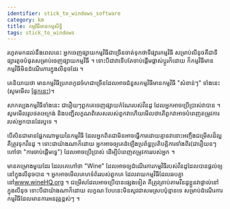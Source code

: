 ```yaml
---
identifier: stick_to_windows_software
category: km
title: កម្មវិធី​​មាន​កម្មសិទ្ធិ​
tags: stick_to_windows
---
```


រហូត​មក​ដល់​​​នឹង​ពេល​នេះ​ អ្នក​ចេញ​​ផ្សាយ​កម្មវិធី​​ជា​ច្រើន​ចាត់​ទុក​ថា​ទី​ផ្សារ​​​កម្មវិធី​ ​សម្រាប់​​​លីនុច​ គឺ​ជា​ទី​ផ្សារ​តូច​បំផុត​សម្រាប់​​​ចេញ​​​ផ្សាយ​​កម្មវិធី​ ។ ទោះ​បី​ជា​​វាទើប​តែ​ចាប់ផ្ដើម​ផ្លាស់ប្ដូរ​ក៏​ដោយ ក៏​កម្មវិធី​មាន​កម្មវិធី​មិន​ដំណើរការ​ក្នុង​លីនុច​ដែរ ។

គេ​និយាយ​ថា​  មាន​កម្មវិធីប្រភព​កូដ​ចំហ​ជា​ច្រើន​​ដែល​អាច​ជំនួស​កម្មវិធី​មាន​កម្មវិធី​​ "សំខាន់ៗ​" ​ទាំង​នេះ​ (សូម​មើល <a href="/items/warez">ផ្នែក​នេះ​</a>)។

សាក​ល្បង​កម្មវិធី​ទាំង​នេះ​ ជា​រឿយៗ​​ពួក​គេ​ចេញ​ផ្សាយ​​​កំណែ​របស់​​វីន​ដូ ដែល​អ្នក​អាច​ប្រើ​ប្រាស់​​វា​បាន​ ។  សូម​មើលរូប​ថត​អេក្រង់ និង​បញ្ជី​​​​លក្ខណ​ពិសេស​របស់​ពួកវា​ ហើយ​មើល​ថា​តើ​ពួក​វា​អាច​បំពេញ​តម្រូវ​ការ​របស់​អ្នក​បាន​ដែរ​ឬទេ ។

បើ​សិន​ជា​​មាន​ផ្នែក​ណា​មួយ​នៃ​កម្មវិធី​ ដែល​អ្នក​ពិត​ជា​មិន​អាច​ធ្វើ​ការ​ដោយ​គ្មាន​វានោះ​ អញ្ចឹង​​​ជម្រើស​ដ៏​ល្អ​គឺ​ត្រូវ​​ទុក​​វីន​ដូ ។ ទោះ​ជា​​យ៉ាង​ណា​ក៏​ដោយ​ អ្នក​អាច​ឲ្យ​គេ​ដំឡើង​ប្រព័ន្ធ​ប្រតិបត្តិការទាំង​ពីរ​ (ជារឿយ​នៗ​ហៅ​ថា​ "ការ​ចាប់​ផ្តើម​ទ្វេ") ដែល​អាច​ប្រើ​ប្រាស់ ​ដើម្បី​បំពេញ​​តម្រូវ​​ការ​របស់​អ្នក ។


​មាន​គម្រោង​មួយដែរ​ ​ដែល​គេ​ហៅ​ថា​ "Wine" ដែល​អាច​ឲ្យ​​​ដំណើរ​ការ​​កម្មវិធី​របស់​​វីនដូ ​ដែល​បាន​ផ្តល់​​ឲ្យ​​នៅ​ក្នុង​​​លីនុច​​បាន​ ។ អ្នក​អាច​មើល​គេហ​ទំព័រ​របស់​ពួក​គេ​ ដែល​​រាយ​កម្មវិធី​​ដែល​ឆប​គ្នា នៅ<a href="http://www.winehq.org">www.wineHQ.org</a> ។ ជម្រើស​ដែល​អាច​ប្រើ​បាន​ផ្សេង​ទៀត ​គឺ​ត្រូវត្រាប់​តាម​វីន​ដូ​ខ្លួន​វា​ផ្ទាល់​នៅក្នុង​​លីនុច​ ទោះ​បី​ជា​​យ៉ាង​ណាក៏​ដោយ លក្ខណៈ​បែប​នេះ​មិន​សូវ​ជា​សម​ស្របប៉ុន្មាន​ទេ​ សម្រាប់​​​ដំណើរ​ការ​កម្មវិធី​ដែល​មាន​​​​ការ​អនវុត្ត​​ខ្ពស់ៗ​ ។

